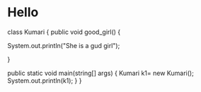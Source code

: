 # Hello

class Kumari
{
public void good_girl()
{

System.out.println("She is a gud girl");

}

public static void main(string[] args)
{
Kumari k1= new Kumari();
System.out.println(k1);
}
}
